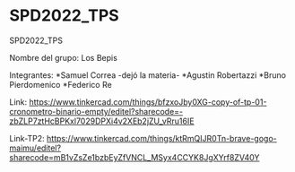 # SPD2022_TPS
SPD2022_TPS

Nombre del grupo: Los Bepis

Integrantes:
*Samuel Correa -dejó la materia-
*Agustin Robertazzi
*Bruno Pierdomenico
*Federico Re

Link: https://www.tinkercad.com/things/bfzxoJby0XG-copy-of-tp-01-cronometro-binario-empty/editel?sharecode=-zbZLP7ztHcBPKxl7029DPXi4v2XEb2jZU_vRru16IE

Link-TP2: https://www.tinkercad.com/things/ktRmQIJR0Tn-brave-gogo-maimu/editel?sharecode=mB1vZsZe1bzbEyZfVNCL_MSyx4CCYK8JgXYrf8ZV40Y
